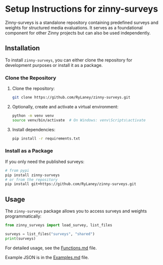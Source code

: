 # Setup Instructions for zinny-surveys

Zinny-surveys is a standalone repository containing predefined surveys and weights for structured media evaluations. It serves as a foundational component for other Zinny projects but can also be used independently.

## Installation

To install `zinny-surveys`, you can either clone the repository for development purposes or install it as a package.

### Clone the Repository
1. Clone the repository:
   ```bash
   git clone https://github.com/RyLaney/zinny-surveys.git
   ```

2. Optionally, create and activate a virtual environment:
   ```bash
   python -m venv venv
   source venv/bin/activate  # On Windows: venv\Scripts\activate
   ```

3. Install dependencies:
   ```bash
   pip install -r requirements.txt
   ```

### Install as a Package
If you only need the published surveys:
   ```bash
   # from pypi
   pip install zinny-surveys
   # or from the repository
   pip install git+https://github.com/RyLaney/zinny-surveys.git
   ```

## Usage

The `zinny-surveys` package allows you to access surveys and weights programmatically:
   ```python
   from zinny_surveys import load_survey, list_files

   surveys = list_files("surveys", "shared")
   print(surveys)
   ```

For detailed usage, see the [Functions.md](docs/Functions.md) file.

Example JSON is in the [Examples.md](docs/Examples.md) file.
